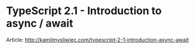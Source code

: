 # TypeScript 2.1 - Introduction to async / await

Article: http://kamilmysliwiec.com/typescript-2-1-introduction-async-await

